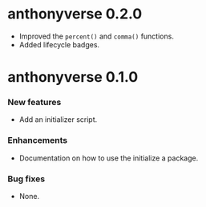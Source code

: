 # anthonyverse 0.2.0

-   Improved the `percent()` and `comma()` functions.
-   Added lifecycle badges.

# anthonyverse 0.1.0

### New features

-   Add an initializer script.

### Enhancements

-   Documentation on how to use the initialize a package.

### Bug fixes

-   None.
